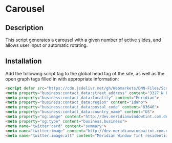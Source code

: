 # Carousel
## Description
  This script generates a carousel with a given number of active slides, and allows user input or automatic rotating.
## Installation
  Add the following script tag to the global head tag of the site, as well as the open graph tags filled in with appropriate information:

  ```html
  <script defer src="https://cdn.jsdelivr.net/gh/Webmarkets/DNN-Files/Scripts/global/schema_generator/schema_generator.min.js"></script>
  <meta property="business:contact_data:street_address" content="3327 N Eagle Rd #110-136">
  <meta property="business:contact_data:locality" content="Meridian">
  <meta property="business:contact_data:region" content="Idaho">
  <meta property="business:contact_data:postal_code" content="83646">
  <meta property="business:contact_data:country_name" content="US">
  <meta property="og:image" content="http://dev.meridianwindowtint.com.dnn4less.net/Portals/0/Images/MWT-OpenGraphIMG.jpg">
  <meta property="og:type" content="business.business">
  <meta name="twitter:card" content="summary">
  <meta name="twitter:image" content="http://dev.meridianwindowtint.com.dnn4less.net/Portals/0/Images/MWT-OpenGraphIMG.jpg">
  <meta name="twitter:image:alt" content="Meridian Window Tint residential and commercial window tinting">
  ```